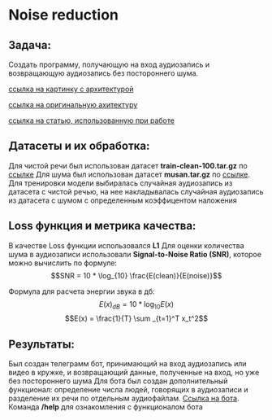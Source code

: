 # Noise reduction
## Задача:
Создать программу, получающую на вход аудиозапись и возвращающую аудиозапись без постороннего шума.

[ссылка на картинку с архитектурой](https://ibb.co/6yxzmJk)

[ссылка на оригинальную ахитектуру](https://arxiv.org/abs/2005.08100)

[ссылка на статью, использованную при работе](https://www.isca-speech.org/archive/pdfs/interspeech_2021/kim21h_interspeech.pdf)

## Датасеты и их обработка:
Для чистой речи был использован датасет **train-clean-100.tar.gz** по [ссылке](https://openslr.org/12/)
Для шума был использован датасет **musan.tar.gz** по [ссылке](https://openslr.org/17/).
Для тренировки модели выбиралась случайная аудиозапись из датасета с чистой речью, на нее накладывалась случайная аудиозапись из датасета с шумом с определенным коэффицентом наложения

## Loss функция и метрика качества:
В качестве Loss функции использовался **L1**
Для оценки количества шума в аудиозаписи использовали **Signal-to-Noise Ratio (SNR)**, которое можно вычислить по формуле:
$$SNR = 10 * \log_{10} \frac{E(clean)}{E(noise)}$$

Формула для расчета энергии звука в дб:
$$E(x)_{dB} = 10 * \log _{10} E(x)$$
$$E(x) = \frac{1}{T} \sum _{t=1}^T x_t^2$$

## Результаты:
Был создан телеграмм бот, принимающий на вход аудиозапись или видео в кружке, и возвращающий данные, полученные на вход, но уже без постороннего шума
Для бота был создан дополнительный функционал: определение числа людей, говорящих в аудиозаписи и разделение их речи по отдельным аудиофайлам.
[Ссылка на бота](https://web.telegram.org/k/#@v_april_bot).
Команда **/help** для ознакомления с функционалом бота
